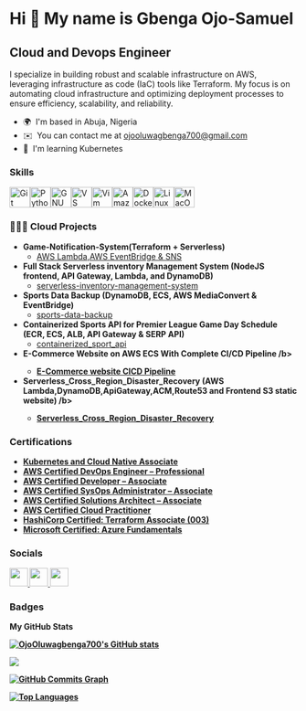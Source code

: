 Hi 👋 My name is Gbenga Ojo-Samuel
==================================

Cloud and Devops Engineer
-------------------------

I specialize in building robust and scalable infrastructure on AWS, leveraging infrastructure as code (IaC) tools like Terraform. My focus is on automating cloud infrastructure and optimizing deployment processes to ensure efficiency, scalability, and reliability.

* 🌍  I'm based in Abuja, Nigeria
* ✉️  You can contact me at [ojooluwagbenga700@gmail.com](mailto:ojooluwagbenga700@gmail.com)
* 🧠  I'm learning Kubernetes

### Skills


<p align="left">
<a href="https://git-scm.com/" target="_blank" rel="noreferrer"><img src="https://raw.githubusercontent.com/danielcranney/readme-generator/main/public/icons/skills/git-colored.svg" width="36" height="36" alt="Git" /></a><a href="https://www.python.org/" target="_blank" rel="noreferrer"><img src="https://raw.githubusercontent.com/danielcranney/readme-generator/main/public/icons/skills/python-colored.svg" width="36" height="36" alt="Python" /></a><a href="https://www.gnu.org/software/bash/" target="_blank" rel="noreferrer"><img src="https://raw.githubusercontent.com/danielcranney/readme-generator/main/public/icons/skills/gnubash.svg" width="36" height="36" alt="GNU Bash" /></a><a href="https://code.visualstudio.com/" target="_blank" rel="noreferrer"><img src="https://raw.githubusercontent.com/danielcranney/readme-generator/main/public/icons/skills/visualstudiocode.svg" width="36" height="36" alt="VS Code" /></a><a href="https://www.vim.org/" target="_blank" rel="noreferrer"><img src="https://raw.githubusercontent.com/danielcranney/readme-generator/main/public/icons/skills/vim.svg" width="36" height="36" alt="Vim" /></a><a href="https://aws.amazon.com" target="_blank" rel="noreferrer"><img src="https://raw.githubusercontent.com/danielcranney/readme-generator/main/public/icons/skills/aws-colored.svg" width="36" height="36" alt="Amazon Web Services" /></a><a href="https://www.docker.com/" target="_blank" rel="noreferrer"><img src="https://raw.githubusercontent.com/danielcranney/readme-generator/main/public/icons/skills/docker-colored.svg" width="36" height="36" alt="Docker" /></a><a href="https://www.linux.org" target="_blank" rel="noreferrer"><img src="https://raw.githubusercontent.com/danielcranney/readme-generator/main/public/icons/skills/linux-colored.svg" width="36" height="36" alt="Linux" /></a><a href="https://apple.com" target="_blank" rel="noreferrer"><img src="https://raw.githubusercontent.com/danielcranney/readme-generator/main/public/icons/skills/macos-colored.svg" width="36" height="36" alt="MacOS" /></a>
</p>

### 👨🏽‍💻 Cloud  Projects

- <b>Game-Notification-System(Terraform + Serverless)</b>
  - [AWS Lambda,AWS EventBridge & SNS](https://github.com/OjoOluwagbenga700/Game-Notification-System.git)
- <b>Full Stack Serverless inventory Management System (NodeJS frontend, API Gateway, Lambda, and DynamoDB)</b>
  - [serverless-inventory-management-system](https://github.com/OjoOluwagbenga700/serverless-inventory-management-system)
- <b>Sports Data Backup (DynamoDB, ECS, AWS MediaConvert & EventBridge)</b>
  - [sports-data-backup](https://github.com/OjoOluwagbenga700/sports-data-backup.git) 
- <b>Containerized Sports API for Premier League Game Day Schedule (ECR, ECS, ALB, API Gateway & SERP API)</b>
  - [containerized_sport_api](https://github.com/OjoOluwagbenga700/containerized_sport_api.git)
- <b>E-Commerce Website on AWS ECS With Complete CI/CD Pipeline /b>
  - [E-Commerce website CICD Pipeline](https://github.com/OjoOluwagbenga700/E-Commerce-CICD-with-ECS.git)
- <b>Serverless_Cross_Region_Disaster_Recovery (AWS Lambda,DynamoDB,ApiGateway,ACM,Route53 and Frontend S3 static website) /b>
  - [Serverless_Cross_Region_Disaster_Recovery](https://github.com/OjoOluwagbenga700/Serverless_Cross_Region_Disaster_Recovery.git)
 
  
    
### Certifications

- [Kubernetes and Cloud Native Associate](https://www.credly.com/badges/15c1999d-8339-48b2-99b3-b3ba0bd218c9/public_url) 
- [AWS Certified DevOps Engineer – Professional](https://www.credly.com/badges/0aec1dd3-7162-4227-8066-5aa8e35a000e/public_url)
- [AWS Certified Developer – Associate](https://www.credly.com/badges/ca2017f8-c753-43d4-abc2-5bfe8f592e83/public_url)
- [AWS Certified SysOps Administrator – Associate](https://www.credly.com/badges/e777c49e-f99a-4621-a7ae-4a55651ace71/public_url)
- [AWS Certified Solutions Architect – Associate](https://www.credly.com/badges/95281f78-ede8-4112-a348-d39a230320b2/public_url)
- [AWS Certified Cloud Practitioner](https://www.credly.com/badges/15355b2c-5edf-4be5-9c79-4e0192bc48b3/public_url)
- [HashiCorp Certified: Terraform Associate (003)](https://www.credly.com/badges/153987c8-6584-4d08-b415-8a671eaac1c5/public_url)
- [Microsoft Certified: Azure Fundamentals](https://www.credly.com/badges/12e98056-7593-4f5a-ba22-24025bb833c9/public_url)

### Socials

<p align="left"> <a href="https://www.dev.to/gbenga700" target="_blank" rel="noreferrer"> <picture> <source media="(prefers-color-scheme: dark)" srcset="https://raw.githubusercontent.com/danielcranney/readme-generator/main/public/icons/socials/devdotto-dark.svg" /> <source media="(prefers-color-scheme: light)" srcset="https://raw.githubusercontent.com/danielcranney/readme-generator/main/public/icons/socials/devdotto.svg" /> <img src="https://raw.githubusercontent.com/danielcranney/readme-generator/main/public/icons/socials/devdotto.svg" width="32" height="32" /> </picture> </a> <a href="https://www.github.com/OjoOluwagbenga700" target="_blank" rel="noreferrer"> <picture> <source media="(prefers-color-scheme: dark)" srcset="https://raw.githubusercontent.com/danielcranney/readme-generator/main/public/icons/socials/github-dark.svg" /> <source media="(prefers-color-scheme: light)" srcset="https://raw.githubusercontent.com/danielcranney/readme-generator/main/public/icons/socials/github.svg" /> <img src="https://raw.githubusercontent.com/danielcranney/readme-generator/main/public/icons/socials/github.svg" width="32" height="32" /> </picture> </a> <a href="https://www.linkedin.com/in/gbenga-ojo" target="_blank" rel="noreferrer"> <picture> <source media="(prefers-color-scheme: dark)" srcset="https://raw.githubusercontent.com/danielcranney/readme-generator/main/public/icons/socials/linkedin-dark.svg" /> <source media="(prefers-color-scheme: light)" srcset="https://raw.githubusercontent.com/danielcranney/readme-generator/main/public/icons/socials/linkedin.svg" /> <img src="https://raw.githubusercontent.com/danielcranney/readme-generator/main/public/icons/socials/linkedin.svg" width="32" height="32" /> </picture> </a></p>

### Badges

<b>My GitHub Stats</b>

<a href="http://www.github.com/OjoOluwagbenga700"><img src="https://github-readme-stats.vercel.app/api?username=OjoOluwagbenga700&show_icons=true&hide=&count_private=true&title_color=0891b2&text_color=ffffff&icon_color=0891b2&bg_color=1c1917&hide_border=true&show_icons=true" alt="OjoOluwagbenga700's GitHub stats" /></a>

<a href="http://www.github.com/OjoOluwagbenga700"><img src="https://github-readme-streak-stats.herokuapp.com/?user=OjoOluwagbenga700&stroke=ffffff&background=1c1917&ring=0891b2&fire=0891b2&currStreakNum=ffffff&currStreakLabel=0891b2&sideNums=ffffff&sideLabels=ffffff&dates=ffffff&hide_border=true" /></a>

<a href="http://www.github.com/OjoOluwagbenga700"><img src="https://github-readme-activity-graph.cyclic.app/graph?username=OjoOluwagbenga700&bg_color=1c1917&color=ffffff&line=0891b2&point=ffffff&area_color=1c1917&area=true&hide_border=true&custom_title=GitHub%20Commits%20Graph" alt="GitHub Commits Graph" /></a>

<a href="https://github.com/OjoOluwagbenga700" align="left"><img src="https://github-readme-stats.vercel.app/api/top-langs/?username=OjoOluwagbenga700&langs_count=10&title_color=0891b2&text_color=ffffff&icon_color=0891b2&bg_color=1c1917&hide_border=true&locale=en&custom_title=Top%20%Languages" alt="Top Languages" /></a>
